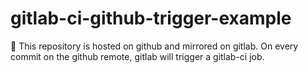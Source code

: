 # gitlab-ci-github-trigger-example

:rocket: This repository is hosted on github and mirrored on gitlab. On every commit on the github remote, gitlab will trigger a gitlab-ci job.

